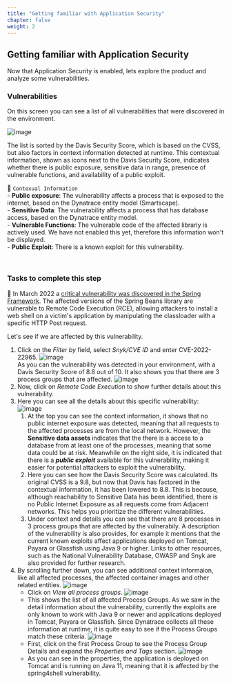 ```yaml
---
title: "Getting familiar with Application Security"
chapter: false
weight: 2
---
```

## Getting familiar with Application Security

Now that Application Security is enabled, lets explore the product and analyze some vulnerabilities.

### Vulnerabilities
On this screen you can see a list of all vulnerabilities that were discovered in the environment. 

![image](/images/aws-lab10-appsec_2-2-vulnerabilities.png)

The list is sorted by the Davis Security Score, which is based on the CVSS, but also factors in context information detected at runtime. This contextual information, shown as icons next to the Davis Security Score, indicates whether there is public exposure, sensitive data in range, presence of vulnerable functions, and availability of a public exploit. 


  <aside class="positive"> 

   📓 `Contexual Information`
    <br> - **Public exposure**: The vulnerability affects a process that is exposed to the internet, based on the Dynatrace entity model (Smartscape).
    <br> - **Sensitive Data**: The vulnerability affects a process that has database access, based on the Dynatrace entity model.
    <br> - **Vulnerable Functions**: The vulnerable code of the affected librariy is actively used.  We have not enabled this yet, therefore this information won't be displayed. 
    <br> - **Public Exploit**: There is a known exploit for this vulnerability.

  </aside>

<br>

### Tasks to complete this step

<aside class="positive"> 

📓  In March 2022 a [critical vulnerability was discovered in the Spring Framework](https://www.dynatrace.com/news/blog/what-is-spring4shell-vulnerabilities-in-the-java-spring-framework/). The affected versions of the Spring Beans library are vulnerable to Remote Code Execution (RCE), allowing attackers to install a web shell on a victim's application by manipulating the classloader with a specific HTTP Post request.<br>

Let's see if we are affected by this vulnerability.

</aside>

1. Click on the *Filter by* field, select *Snyk/CVE ID* and enter CVE-2022-22965. ![image](/images/aws-lab10-appsec_2-2-filter.png)
<br>As you can the vulnerability was detected in your environment, with a Davis Security Score of 8.8 out of 10. It also shows you that there are 3 process groups that are affected. ![image](/images/aws-lab10-appsec_2-3-result.png)
2. Now, click on *Remote Code Execution* to show further details about this vulnerability.
3. Here you can see all the details about this specific vulnerability: ![image](/images/aws-lab10-appsec_2-3-detail.png)
    1. At the top you can see the context information, it shows that no public internet exposure was detected, meaning that all requests to the affected processes are from the local network. However, the **Sensitive data assets** indicates that the there is a access to a database from at least one of the processes, meaning that some data could be at risk. Meanwhile on the right side, it is indicated that there is a ***public exploit*** available for this vulnerability, making it easier for potential attackers to exploit the vulnerability. 
    2. Here you can see how the Davis Security Score was calculated. Its original CVSS is a 9.8, but now that Davis has factored in the contextual information, it has been lowered to 8.8. This is because, although reachability to Sensitive Data has been identified, there is no Public Internet Exposure as all requests come from Adjacent networks. This helps you prioritize the different vulnerabilities. 
    3. Under context and details you can see that there are 8 processes in 3 process groups that are affected by the vulnerabily. A description of the vulnerability is also provides, for example it mentions that the current known exploits affect applications deployed on Tomcat, Payara or Glassfish using Java 9 or higher. Links to other resources, such as the National Vulnerability Database, OWASP and Snyk are also provided for further research. 
4. By scrolling further down, you can see additional context informaion, like all affected processes, the affected container images and other related entities. ![image](/images/aws-lab10-appsec_2-3-detail-2.png)
    - Click on *View all process groups*. ![image](/images/aws-lab10-appsec_2-5-click-view-all.png)
    - This shows the list of all affected Process Groups. As we saw in the detail information about the vulnerability, currently the exploits are only known to work with Java 9 or newer and applications deployed in Tomcat, Payara or Glassfish. Since Dynatrace collects all these information at runtime, it is quite easy to see if the Process Groups match these criteria. ![image](/images/aws-lab10-appsec_2-6-remediation-tracking.png)
    - First, click on the first Process Group to see the Process Group Details and expand the *Properties and Tags* section. ![image](/images/aws-lab10-appsec_2-7-pg-details.png)
    - As you can see in the properties, the application is deployed on Tomcat and is running on Java 11, meaning that it is affected by the spring4shell vulnerability. 

